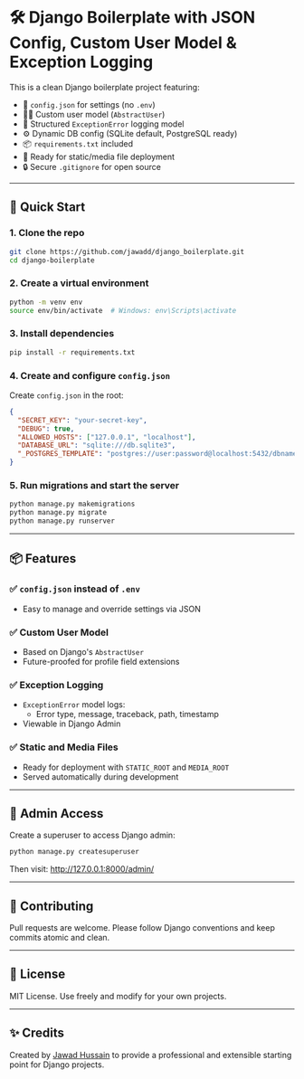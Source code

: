# 🛠️ Django Boilerplate with JSON Config, Custom User Model & Exception Logging

This is a clean Django boilerplate project featuring:

- 🔐 `config.json` for settings (no `.env`)
- 🧑‍💼 Custom user model (`AbstractUser`)
- 🧾 Structured `ExceptionError` logging model
- ⚙️ Dynamic DB config (SQLite default, PostgreSQL ready)
- 📦 `requirements.txt` included
- 🎯 Ready for static/media file deployment
- 🔒 Secure `.gitignore` for open source

---

## 🚀 Quick Start

### 1. Clone the repo

```bash
git clone https://github.com/jawadd/django_boilerplate.git
cd django-boilerplate
```

### 2. Create a virtual environment

```bash
python -m venv env
source env/bin/activate  # Windows: env\Scripts\activate
```

### 3. Install dependencies

```bash
pip install -r requirements.txt
```

### 4. Create and configure `config.json`

Create `config.json` in the root:

```json
{
  "SECRET_KEY": "your-secret-key",
  "DEBUG": true,
  "ALLOWED_HOSTS": ["127.0.0.1", "localhost"],
  "DATABASE_URL": "sqlite:///db.sqlite3",
  "_POSTGRES_TEMPLATE": "postgres://user:password@localhost:5432/dbname"
}
```

### 5. Run migrations and start the server

```bash
python manage.py makemigrations
python manage.py migrate
python manage.py runserver
```

---

## 📦 Features

### ✅ `config.json` instead of `.env`
- Easy to manage and override settings via JSON

### ✅ Custom User Model
- Based on Django's `AbstractUser`
- Future-proofed for profile field extensions

### ✅ Exception Logging
- `ExceptionError` model logs:
  - Error type, message, traceback, path, timestamp
- Viewable in Django Admin

### ✅ Static and Media Files
- Ready for deployment with `STATIC_ROOT` and `MEDIA_ROOT`
- Served automatically during development

---

## 🧾 Admin Access

Create a superuser to access Django admin:

```bash
python manage.py createsuperuser
```

Then visit: http://127.0.0.1:8000/admin/

---

## 🤝 Contributing

Pull requests are welcome. Please follow Django conventions and keep commits atomic and clean.

---

## 📄 License

MIT License. Use freely and modify for your own projects.

---

## ✨ Credits

Created by [Jawad Hussain](https://github.com/jawadd) to provide a professional and extensible starting point for Django projects.
